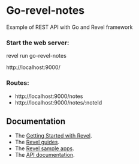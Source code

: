 # Go-revel-notes

Example of REST API with Go and Revel framework

### Start the web server:

   revel run go-revel-notes
   
   http://localhost:9000/

### Routes:

   * http://localhost:9000/notes
   * http://localhost:9000/notes/:noteId
    
## Documentation

* The [Getting Started with Revel](http://revel.github.io/tutorial/gettingstarted.html).
* The [Revel guides](http://revel.github.io/manual/index.html).
* The [Revel sample apps](http://revel.github.io/examples/index.html).
* The [API documentation](https://godoc.org/github.com/revel/revel).

